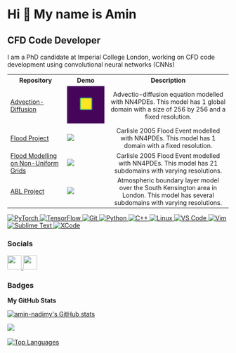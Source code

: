Hi 👋 My name is Amin
=====================

CFD Code Developer
------------------

I am a PhD candidate at Imperial College London, working on CFD code development using convolutional neural networks (CNNs)


<table>
    <tr>
        <th>Repository</th>
        <th>Demo</th>
        <th>Description</th>
    </tr>
    <tr>
        <td>
            <a href="https://github.com/Amin-Nadimy/Advection_Diffusion_NN4PDEs">Advection-Diffusion</a>
        </td>
        <!-- Start of new column data column 2 -->
        <td>
            <div align="center">
                <img src="https://github.com/Amin-Nadimy/Advection_Diffusion_NN4PDEs/blob/main/Documents/adv_diff.gif" width="256" />
            </div>    
        </td>
        <!-- Start of new column data column 3 -->
        <td>
            <div align="center">
                Advectio-diffusion equation modelled with NN4PDEs. This model has 1 global domain with a size of 256 by 256 and a fixed resolution.
            </div>
        </td>
    </tr>
    <!-- Start of new row data -->
    <tr>
        <td>
            <a href="https://github.com/Amin-Nadimy/Shallow_Water_Equations_NN4PDEs">Flood Project</a>
        </td>
        <!-- Start of new column data column 2 -->
        <td>
            <img src="https://github.com/Amin-Nadimy/Shallow_Water_Equations_NN4PDEs/blob/main/Demos/SWE_2_gif.gif" width="512" />
        </td>
        <!-- Start of new column data column 3 -->
        <td>
            <div align="center">
                Carlisle 2005 Flood Event modelled with NN4PDEs. This model has 1 domain with a fixed resolution.
            </div>
        </td>
    </tr>
    <!-- Start of new row data -->
    <tr>
        <td>
            <a href="https://github.com/Amin-Nadimy/Shallow_Water_Equations_NN4PDEs">Flood Modelling on Non-Uniform Grids</a>
        </td>
        <!-- Start of new column data column 2 -->
        <td>
            <img src="https://github.com/Amin-Nadimy/Shallow_Water_Equations_NN4PDEs/blob/main/Demos/SWE_2_gif.gif" width="512" />
        </td>
        <!-- Start of new column data column 3 -->
        <td>
            <div align="center">
                Carlisle 2005 Flood Event modelled with NN4PDEs. This model has 21 subdomains with varying resolutions.
            </div>
        </td>
    </tr>
    <!-- Start of new row data -->
    <tr>
        <td>
            <a href="https://github.com/Amin-Nadimy/City-Scale-Atmospheric-Boundary-Layer">ABL Project</a>
        </td>
        <!-- Start of new column data column 2 --> 
        <td>
            <img src="https://github.com/Amin-Nadimy/City-Scale-Atmospheric-Boundary-Layer/blob/main/Documents/South_Kensington_demo.gif" width="512" />
        </td>
        <!-- Start of new column data column 3 -->
        <td>
            <div align="center">
                Atmospheric boundary layer model over the South Kensington area in London. This model has several subdomains with varying resolutions.
            </div>
        </td>
    </tr>
</table>





<p align="left">
    <a href="https://pytorch.org/" target="_blank" rel="noreferrer">
        <img src="https://raw.githubusercontent.com/danielcranney/readme-generator/main/public/icons/skills/pytorch-colored.svg" width="36" height="36" alt="PyTorch" />
    </a>
    <a href="https://www.tensorflow.org/" target="_blank" rel="noreferrer">
        <img src="https://raw.githubusercontent.com/danielcranney/readme-generator/main/public/icons/skills/tensorflow-colored.svg" width="36" height="36" alt="TensorFlow" />
    </a>
    <a href="https://git-scm.com/" target="_blank" rel="noreferrer">
        <img src="https://raw.githubusercontent.com/danielcranney/readme-generator/main/public/icons/skills/git-colored.svg" width="36" height="36" alt="Git" />
    </a>
    <a href="https://www.python.org/" target="_blank" rel="noreferrer">
        <img src="https://raw.githubusercontent.com/danielcranney/readme-generator/main/public/icons/skills/python-colored.svg" width="36" height="36" alt="Python" />
    </a>
    <a href="https://docs.microsoft.com/en-us/cpp/?view=msvc-170" target="_blank" rel="noreferrer">
        <img src="https://raw.githubusercontent.com/danielcranney/readme-generator/main/public/icons/skills/cplusplus-colored.svg" width="36" height="36" alt="C++" />
    </a>
  <a href="https://www.linux.org" target="_blank" rel="noreferrer">
        <img src="https://raw.githubusercontent.com/danielcranney/readme-generator/main/public/icons/skills/linux-colored.svg" width="36" height="36" alt="Linux" />
    </a>
    <a href="https://code.visualstudio.com/" target="_blank" rel="noreferrer">
        <img src="https://raw.githubusercontent.com/danielcranney/readme-generator/main/public/icons/skills/visualstudiocode.svg" width="36" height="36" alt="VS Code" />
    </a>
    <a href="https://www.vim.org/" target="_blank" rel="noreferrer">
        <img src="https://raw.githubusercontent.com/danielcranney/readme-generator/main/public/icons/skills/vim.svg" width="36" height="36" alt="Vim" />
    </a>
    <a href="https://www.sublimetext.com/index2" target="_blank" rel="noreferrer">
        <img src="https://raw.githubusercontent.com/danielcranney/readme-generator/main/public/icons/skills/sublimetext.svg" width="36" height="36" alt="Sublime Text" />
    </a>
    <a href="https://www.xcode.com" target="_blank" rel="noreferrer">
        <img src="https://raw.githubusercontent.com/danielcranney/readme-generator/main/public/icons/skills/xcode.svg" width="36" height="36" alt="XCode" />
    </a>
</p>



### Socials

<p align="left"> <a href="https://www.github.com/amin-nadimy" target="_blank" rel="noreferrer"> <picture> <source media="(prefers-color-scheme: dark)" srcset="https://raw.githubusercontent.com/danielcranney/readme-generator/main/public/icons/socials/github-dark.svg" /> <source media="(prefers-color-scheme: light)" srcset="https://raw.githubusercontent.com/danielcranney/readme-generator/main/public/icons/socials/github.svg" /> <img src="https://raw.githubusercontent.com/danielcranney/readme-generator/main/public/icons/socials/github.svg" width="32" height="32" /> </picture> </a> <a href="https://www.linkedin.com/in/amin-nadimy" target="_blank" rel="noreferrer"> <picture> <source media="(prefers-color-scheme: dark)" srcset="https://raw.githubusercontent.com/danielcranney/readme-generator/main/public/icons/socials/linkedin-dark.svg" /> <source media="(prefers-color-scheme: light)" srcset="https://raw.githubusercontent.com/danielcranney/readme-generator/main/public/icons/socials/linkedin.svg" /> <img src="https://raw.githubusercontent.com/danielcranney/readme-generator/main/public/icons/socials/linkedin.svg" width="32" height="32" /> </picture> </a></p>

### Badges

<b>My GitHub Stats</b>

<a href="http://www.github.com/amin-nadimy"><img src="https://github-readme-stats.vercel.app/api?username=amin-nadimy&show_icons=true&hide=&count_private=true&title_color=0891b2&text_color=ffffff&icon_color=0891b2&bg_color=000000&hide_border=true&show_icons=true" alt="amin-nadimy's GitHub stats" /></a>

<a href="http://www.github.com/amin-nadimy"><img src="https://github-readme-streak-stats.herokuapp.com/?user=amin-nadimy&stroke=ffffff&background=000000&ring=0891b2&fire=0891b2&currStreakNum=ffffff&currStreakLabel=0891b2&sideNums=ffffff&sideLabels=ffffff&dates=ffffff&hide_border=true" /></a>

<a href="https://github.com/amin-nadimy" align="left"><img src="https://github-readme-stats.vercel.app/api/top-langs/?username=amin-nadimy&langs_count=10&title_color=0891b2&text_color=ffffff&icon_color=0891b2&bg_color=000000&hide_border=true&locale=en&custom_title=Top%20%Languages" alt="Top Languages" /></a>
